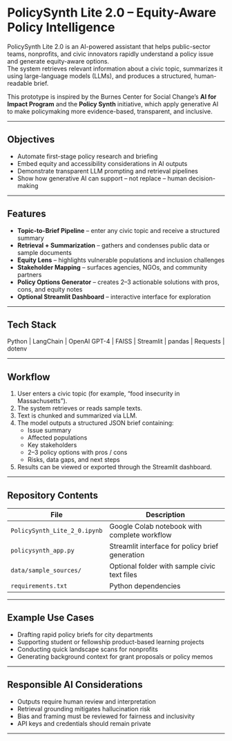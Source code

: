 # PolicySynth Lite 2.0 – Equity-Aware Policy Intelligence

PolicySynth Lite 2.0 is an AI-powered assistant that helps public-sector teams, nonprofits, and civic innovators rapidly understand a policy issue and generate equity-aware options.  
The system retrieves relevant information about a civic topic, summarizes it using large-language models (LLMs), and produces a structured, human-readable brief.

This prototype is inspired by the Burnes Center for Social Change’s **AI for Impact Program** and the **Policy Synth** initiative, which apply generative AI to make policymaking more evidence-based, transparent, and inclusive.

---

## Objectives
- Automate first-stage policy research and briefing  
- Embed equity and accessibility considerations in AI outputs  
- Demonstrate transparent LLM prompting and retrieval pipelines  
- Show how generative AI can support – not replace – human decision-making  

---

## Features
- **Topic-to-Brief Pipeline** – enter any civic topic and receive a structured summary  
- **Retrieval + Summarization** – gathers and condenses public data or sample documents  
- **Equity Lens** – highlights vulnerable populations and inclusion challenges  
- **Stakeholder Mapping** – surfaces agencies, NGOs, and community partners  
- **Policy Options Generator** – creates 2–3 actionable solutions with pros, cons, and equity notes  
- **Optional Streamlit Dashboard** – interactive interface for exploration  

---

## Tech Stack
Python | LangChain | OpenAI GPT-4 | FAISS | Streamlit | pandas | Requests | dotenv  

---

## Workflow
1. User enters a civic topic (for example, “food insecurity in Massachusetts”).  
2. The system retrieves or reads sample texts.  
3. Text is chunked and summarized via LLM.  
4. The model outputs a structured JSON brief containing:  
   - Issue summary  
   - Affected populations  
   - Key stakeholders  
   - 2–3 policy options with pros / cons  
   - Risks, data gaps, and next steps  
5. Results can be viewed or exported through the Streamlit dashboard.  

---

## Repository Contents
| File | Description |
|------|--------------|
| `PolicySynth_Lite_2_0.ipynb` | Google Colab notebook with complete workflow |
| `policysynth_app.py` | Streamlit interface for policy brief generation |
| `data/sample_sources/` | Optional folder with sample civic text files |
| `requirements.txt` | Python dependencies |

---

## Example Use Cases
- Drafting rapid policy briefs for city departments  
- Supporting student or fellowship product-based learning projects  
- Conducting quick landscape scans for nonprofits  
- Generating background context for grant proposals or policy memos  

---

## Responsible AI Considerations
- Outputs require human review and interpretation  
- Retrieval grounding mitigates hallucination risk  
- Bias and framing must be reviewed for fairness and inclusivity  
- API keys and credentials should remain private  

---

